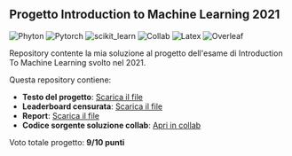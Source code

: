 ## Progetto Introduction to Machine Learning 2021

![Phyton](https://img.shields.io/badge/Python-FFD43B?style=for-the-badge&logo=python&logoColor=blue) ![Pytorch](https://img.shields.io/badge/PyTorch-EE4C2C?style=for-the-badge&logo=PyTorch&logoColor=white) ![scikit_learn](https://img.shields.io/badge/scikit_learn-F7931E?style=for-the-badge&logo=scikit-learn&logoColor=white) ![Collab](https://img.shields.io/badge/Colab-F9AB00?style=for-the-badge&logo=googlecolab&color=525252) ![Latex](https://img.shields.io/badge/LaTeX-47A141?style=for-the-badge&logo=LaTeX&logoColor=white) ![Overleaf](https://img.shields.io/badge/Overleaf-47A141?style=for-the-badge&logo=Overleaf&logoColor=white) 

Repository contente la mia soluzione al progetto dell'esame di Introduction To Machine Learning svolto nel 2021.

Questa repository contiene:
- **Testo del progetto**: [Scarica il file](https://github.com/Pater999/UNITN-machine-learning-project-2021/releases/download/1.0.0/Project_info.pdf)
- **Leaderboard censurata**: [Scarica il file](https://github.com/Pater999/UNITN-machine-learning-project-2021/releases/download/1.0.0/Project_leaderboard.pdf)
- **Report**: [Scarica il file](https://github.com/Pater999/UNITN-machine-learning-project-2021/releases/download/1.0.0/report.pdf)
- **Codice sorgente soluzione collab**: [Apri in collab](https://colab.research.google.com/github/Pater999/UNITN-machine-learning-project-2021/blob/master/soluzione_collab.ipynb)

Voto totale progetto: **9/10 punti**